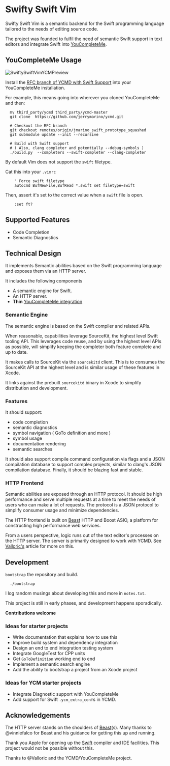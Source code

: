 # Swifty Swift Vim

Swifty Swift Vim is a semantic backend for the Swift programming language
tailored to the needs of editing source code.

The project was founded to fulfil the need of semantic Swift support in text editors and
integrate Swift into [YouCompleteMe](https://github.com/Valloric/YouCompleteMe/).

## YouCompleteMe Usage

![SwiftySwiftVimYCMPreview](https://cloud.githubusercontent.com/assets/1245820/25786944/71ddaf52-3351-11e7-96d6-a32a714e35f6.gif)

Install the [RFC branch of YCMD with Swift Support](https://github.com/Valloric/ycmd/pull/487)
into your YouCompleteMe installation.

For example, this means going into wherever you cloned YouCompleteMe and then:

```
  mv third_party/ycmd third_party/ycmd-master
  git clone  https://github.com/jerrymarino/ycmd.git

  # Checkout the RFC branch 
  git checkout remotes/origin/jmarino_swift_prototype_squashed
  git submodule update --init --recursive

  # Build with Swift support
  # ( Also, clang completer and potentially --debug-symbols )
  ./build.py  --completers --swift-completer --clang-completer
```

By default Vim does not support the `swift` filetype.

Cat this into your `.vimrc`

```
    " Force swift filetype
    autocmd BufNewFile,BufRead *.swift set filetype=swift
```

Then, assert it's set to the correct value when a `swift` file is open.

```
    :set ft?
```

## Supported Features

- Code Completion
- Semantic Diagnostics

## Technical Design

It implements Semantic abilities based on the Swift programming language and
exposes them via an HTTP server.

It includes the following components

- A semantic engine for Swift.
- An HTTP server.
- **Thin** [YouCompleteMe integration](https://github.com/Valloric/ycmd/pull/487)

### Semantic Engine

The semantic engine is based on the Swift compiler and related APIs.

When reasonable, capabilities leverage SourceKit, the highest level Swift
tooling API. This leverages code reuse, and by using the highest level APIs as
possible, will simplify keeping the completer both feature complete and up to
date.

It makes calls to SourceKit via the `sourcekitd` client. This is to consumes
the SourceKit API at the highest level and is similar usage of these features in
Xcode.

It links against the prebuilt `sourcekitd` binary in Xcode to simplify
distribution and development.

### Features

It should support:
- code completion
- semantic diagnostics
- symbol navigation ( GoTo definition and more )
- symbol usage
- documentation rendering
- semantic searches

It should also support compile command configuration via flags and a JSON
compilation database to support complex projects, similar to clang's JSON
compilation database.  Finally, it should be blazing fast and stable.

### HTTP Frontend

Semantic abilities are exposed through an HTTP protocol. It should be high
performance and serve multiple requests at a time to meet the needs of users
who can make a lot of requests. The protocol is a JSON protocol to simplify
consumer usage and minimize dependencies.

The HTTP frontend is built on [Beast](https://github.com/vinniefalco/Beast)
HTTP and Boost ASIO, a platform for constructing high performance web services.

From a users perspective, logic runs out of the text editor's processes on the
HTTP server. The server is primarily designed to work with YCMD. See [Valloric's](https://val.markovic.io/articles/youcompleteme-as-a-server)
article for more on this.

## Development

`bootstrap` the repository and build.
```
  ./bootstrap
```

I log random musings about developing this and more in `notes.txt`.

This project is still in early phases, and development happens sporadically.

**Contributions welcome**

### Ideas for starter projects

- Write documentation that explains how to use this
- Improve build system and dependency integration
- Design an end to end integration testing system
- Integrate GoogleTest for CPP units
- Get `GoToDefinition` working end to end
- Implement a semantic search engine
- Add the ability to bootstrap a project from an Xcode project

### Ideas for YCM starter projects

- Integrate Diagnostic support with YouCompleteMe
- Add support for Swift `.ycm_extra_conf`s in YCMD.

## Acknowledgements 

The HTTP server stands on the shoulders of [Beast](https://github.com/vinniefalco/Beast)(s).
Many thanks to @vinniefalco for Beast and his guidance for getting this up and
running.

Thank you Apple for opening up the [Swift](https://github.com/apple/swift/) compiler and 
IDE facilities. This project would not be possible without this.

Thanks to @Valloric and the YCMD/YouCompleteMe project.

